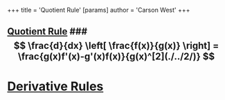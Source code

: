 +++
 title = 'Quotient Rule'
[params]
	author = 'Carson West'
+++
## [Quotient Rule](./../quotient-rule/) ###  $$ \frac{d}{dx} \left[ \frac{f(x)}{g(x)} \right] = \frac{g(x)f'(x)-g'(x)f(x)}{g(x)^[2](./../2/)} $$  


# [Derivative Rules](./../derivative-rules/)